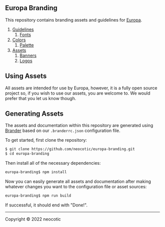 ## Europa Branding

This repository contains branding assets and guidelines for [Europa](https://github.com/neocotic/europa).

1. [Guidelines](https://github.com/neocotic/europa-branding/tree/main/docs/guidelines.md)
    1. [Fonts](https://github.com/neocotic/europa-branding/tree/main/docs/guidelines.md#fonts)
2. [Colors](https://github.com/neocotic/europa-branding/tree/main/docs/colors.md)
    1. [Palette](https://github.com/neocotic/europa-branding/tree/main/docs/colors.md#palette)
3. [Assets](https://github.com/neocotic/europa-branding/tree/main/docs/assets.md)
    1. [Banners](https://github.com/neocotic/europa-branding/tree/main/docs/assets.md#banners)
    2. [Logos](https://github.com/neocotic/europa-branding/tree/main/docs/assets.md#logos)

## Using Assets

All assets are intended for use by Europa, however, it is a fully open source project so, if you wish to use our assets, you are welcome to. We would prefer that you let us know though.

## Generating Assets

The assets and documentation within this repository are generated using [Brander](https://github.com/neocotic/brander) based on our `.branderrc.json` configuration file.

To get started, first clone the repository:

``` bash
$ git clone https://github.com/neocotic/europa-branding.git
$ cd europa-branding
```

Then install all of the necessary dependencies:

``` bash
europa-branding$ npm install
```

Now you can easily generate all assets and documentation after making whatever changes you want to the configuration file or asset sources:

``` bash
europa-branding$ npm run build
```

If successful, it should end with "Done!".

---

Copyright © 2022 neocotic
